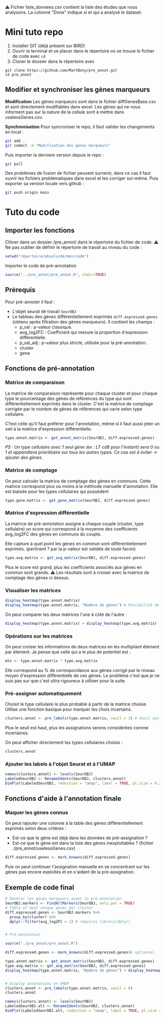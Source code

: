 ⚠️ Fichier liste_donnees.csv contient la liste des études que nous analysons. La colonne "Done" indique si et qui a analysé le dataset.

# Mini tuto repo
1) Installer GIT (déjà présent sur BIRD)
2) Ouvrir le terminal et se placer dans le répertoire où se trouve le fichier de code avec `cd`
3) Cloner le dossier dans le répertoire avec
```
git clone https://github.com/MartBony/pre_annot.git
cd pre_annot
```

## Modifier et synchroniser les gènes marqueurs
**Modification**
Les gènes marqueurs sont dans le fichier diffGenesBase.csv et sont directement modifiables dans excel.
Les gènes qui ne nous informent pas sur la nature de la cellule sont à mettre dans uselessGenes.csv.

**Synchronisation**
Pour syncroniser le repo, il faut valider les changements en local :
```Bash
git add .
git commit -m "Modification des gènes marqueurs"
```
Puis importer la derniere version depuis le repo :
```Bash
git pull
```
Des problèmes de fusion de fichier peuvent survenir, dans ce cas il faut ouvrir les fichiers problématiques dans excel et les corriger soi-même.
Puis exporter sa version locale vers github :
```Bash
git push origin main
```

# Tuto du code
## Importer les fonctions

Clôner dans un dossier /pre_annot/ dans le répertoire du fichier de code.
⚠️ Ne pas oublier de définir le répertoire de travail au niveau du code :
```R
setwd("répertoire/absolu/de/mon/code")
```

Importer le code de pré-annotation
```R
source("../pre_annot/pre_annot.R", chdir=TRUE)
```

## Prérequis

Pour pré-annoter il faut :
- L'objet seurat de travail `SeurOBJ`
- Le tableau des gènes différentiellement exprimés `diff.expressed.genes` (obtenu après filtration des gènes marqueurs). Il contient les champs :
	- p_val : p-valeur classique.
	- avg_log2FC : Coefficient qui mesure la proportion d'expression différentielle.
	- p_val_adj : p-valeur plus stricte, utilisée pour la pré-annotation.
	- cluster
	- gene

## Fonctions de pré-annotation

### Matrice de comparaison

La matrice de comparaison représente pour chaque cluster et pour chaque type le pourcentage des génes de références du type qui sont différentiellement exprimés dans le cluster. C'est la matrice de comptage corrigée par le nombre de gènes de références qui varie selon type cellulaire.

C?est celle qu'il faut préférer pour l'annotation, même si il faut aussi jeter un oeil à la matrice d'expression différentielle.

```R
type.annot.matrix <- get_annot_matrix(SeurOBJ, diff.expressed.genes)
```

*PS : Un type cellulaire avec 1 seul gène (ex : LT cd8 pour l'instant) sera 0 ou 1 et apparaîtera prioritéaire sur tous les autres types. Ce cas est à éviter $\to$ ajouter des gènes.*

### Matrice de comptage

On peut calculer la matrice de comptage des gènes en communs. Cette matrice correspond plus ou moins à la méthode manuelle d'annotation. Elle est biaisée pour les types cellulaires qui possèdent 
```R
type.gene.matrix <- get_gene_matrix(SeurOBJ, diff.expressed.genes)
```

### Matrice d'expression différentielle
La matrice de pré-annotation assigne à chaque couple (cluster, type cellulaire) un score qui correspond à la moyenne des coefficients avg_log2FC des gènes en communs du couple.

Elle capture à quel point les gènes en commun sont différentiellement exprimés. (pertinent ? par la p-valeur est validée de toute facon)

```R
type.avg.matrix <- get_avg_matrix(SeurOBJ, diff.expressed.genes)
```

Plus le score est grand, plus les coefficients associés aux gènes en commun sont grands.
⚠️ Les résultats sont à croiser avec la matrice de comptage des gènes ci dessus.


### Visualiser les matrices
```R
display_heatmap(type.annot.matrix)
display_heatmap(type.annot.matrix, "Nombre de gènes") # Possibilité de mettre un titre
```

On peut comparer les deux matrices l'une à côté de l'autre :
```R
display_heatmap(type.annot.matrix) + display_heatmap(type.avg.matrix)
```

### Opérations sur les matrices
On peut croiser les informations de deux matrices en les multipliant élément par élément.
Je pense que celle qui a le plus de potentiel est :
```r
mtx <- type.annot.matrix * type.avg.matrix
```

Elle correspond au % de correspondance aux gènes corrigé par le niveau moyen d'expression différentielle de ces gènes.
Le problème c'est que je ne suis pas sur que c'est ultra rigoureux à utiliser pour la suite.


### Pré-assigner automatiquement

Choisit le type cellulaire le plus probable à partir de la matrice choisie. Utilise une fonction basique pour marquer les choix incertains.
```R
clusters.annot <- pre_labels(type.annot.matrix, seuil = 3) # Seuil optionnel
```

Plus le seuil est haut, plus les assignations serons considérées comme incertaines.

On peut afficher directement les types cellulaires choisis :
```R
clusters.annot
```

### Ajouter les labels à l'objet Seurat et à l'UMAP
```R
names(clusters.annot) <- levels(SeurOBJ)
LabeledSeurOBJ <- RenameIdents(SeurOBJ, clusters.annot)
DimPlot(LabeledSeurOBJ, reduction = "umap", label = TRUE, pt.size = 0.25) + NoLegend()
```


## Fonctions d'aide à l'annotation finale

### Maquer les gènes connus

On peut rajouter une colonne à la table des gènes différentiellement exprimés selon deux critères : 
- Est-ce que le gène est déjà dans les données de pré-assignation ?
- Est-ce que le gène est dans la liste des gènes inexploitables ? (fichier ./pre_annot/uselessGenes.csv)
```R
diff.expressed.genes <- mark_knowns(diff.expressed.genes)
```

Puis on peut continuer l'assignation manuelle en se concentrant sur les gènes pas encore exploités et en s'aidant de la pré-assignation.






## Exemple de code final
```R
# Générer les gènes marqueurs avant la pré-annotation
SeurOBJ.markers <- FindAllMarkers(SeurOBJ, only.pos = TRUE)
# Table of most unique genes per cluster
diff.expressed.genes <- SeurOBJ.markers %>%
  group_by(cluster) %>%
  dplyr::filter(avg_log2FC > 1) # requires library(dplyr)


# Pré-annotation

source("./pre_annot/pre_annot.R")

diff.expressed.genes <- mark_knowns(diff.expressed.genes)# optionnal 

type.annot.matrix <- get_annot_matrix(SeurOBJ, diff.expressed.genes)
type.avg.matrix <- get_avg_matrix(SeurOBJ, diff.expressed.genes)
display_heatmap(type.annot.matrix, "Nombre de gènes") + display_heatmap(type.avg.matrix, "Expression différentielle")


# Display annotations on UMAP
clusters.annot <- pre_labels(type.annot.matrix, seuil = 6)
clusters.annot

names(clusters.annot) <- levels(SeurOBJ)
LabeledSeurOBJ.alt <- RenameIdents(SeurOBJ, clusters.annot)
DimPlot(LabeledSeurOBJ.alt, reduction = "umap", label = TRUE, pt.size = 0.25) + NoLegend()

```
